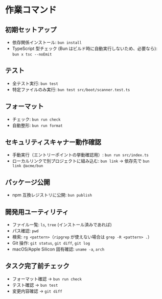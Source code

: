 # 作業コマンド

## 初期セットアップ
- 依存関係インストール: `bun install`
- TypeScript 型チェック (Bun はビルド時に自動実行しないため、必要なら): `bun x tsc --noEmit`

## テスト
- 全テスト実行: `bun test`
- 特定ファイルのみ実行: `bun test src/boot/scanner.test.ts`

## フォーマット
- チェック: `bun run check`
- 自動整形: `bun run format`

## セキュリティスキャナー動作確認
- 手動実行（エントリーポイントの挙動確認用）: `bun run src/index.ts`
- ローカルリンクで別プロジェクトに組み込む: `bun link` → 依存先で `bun link @acme/bun`

## パッケージ公開
- npm 互換レジストリに公開: `bun publish`

## 開発用ユーティリティ
- ファイル一覧: `ls`, `tree` (インストール済みであれば)
- パス確認: `pwd`
- 検索: `rg <pattern>`（`ripgrep` が使えない場合は `grep -R <pattern> .`）
- Git 操作: `git status`, `git diff`, `git log`
- macOS/Apple Silicon 固有確認: `uname -a`, `arch`

## タスク完了前チェック
- フォーマット確認 → `bun run check`
- テスト確認 → `bun test`
- 変更内容確認 → `git diff`

